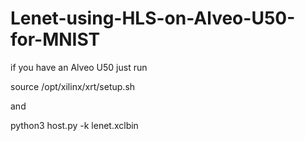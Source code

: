 # Lenet-using-HLS-on-Alveo-U50-for-MNIST

if you have an Alveo U50 just run

source /opt/xilinx/xrt/setup.sh

and

python3 host.py -k lenet.xclbin
